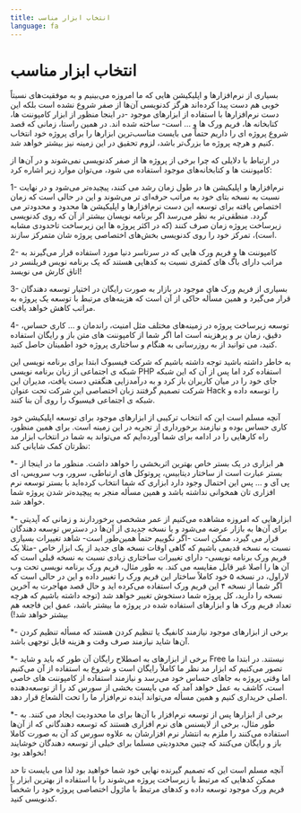 ```yaml
---
title: انتخاب ابزار مناسب
language: fa
---
```


# انتخاب ابزار مناسب

بسیاری از نرم‌افزارها و اپلیکیشن هایی که ما امروزه می‌بینیم و به موفقیت‌های نسبتاً خوبی هم دست پیدا کرده‌اند هرگز کدنویسی آن‌ها از صفر شروع نشده است بلکه این دست نرم‌افزارها با استفاده از ابزارهای موجود -در اینجا منظور از ابزار کامپوننت ها، کتابخانه ها، فریم ورک ها و … است- ساخته شده اند. در همین راستا، زمانی که قصد شروع پروژه ای را داریم حتماً می بایست مناسب‌ترین ابزارها را برای پروژه خود انتخاب کنیم و هرچه پروژه ما بزرگ‌تر باشد، لزوم تحقیق در این زمینه نیز بیشتر خواهد شد.

در ارتباط با دلایلی که چرا برخی از پروژه ها از صفر کدنویسی نمی‌شوند و در آن‌ها از کامپوننت ها و کتابخانه‌های موجود استفاده می شود، می‌توان موارد زیر اشاره کرد:

1- نرم‌افزارها و اپلیکیشن ها در طول زمان رشد می کنند، پیچیده‌تر می‌شود و در نهایت نسبت به نسخه بتای خود به مراتب حرفه‌ای تر می‌شوند و این در حالی است که زمان اختصاص یافته برای توسعه این دست نرم‌افزارها و اپلیکیشن ها محدود و محدودتر می گردد. منطقی‌تر به نظر می‌رسد اگر برنامه نویسان بیشتر از آن که روی کدنویسی زیرساخت پروژه زمان صرف کنند (که در اکثر پروژه ها این زیرساخت تاحدودی مشابه است)، تمرکز خود را روی کدنویسی بخش‌های اختصاصی پروژه شان متمرکز سازند.

2- کامپوننت ها و فریم ورک هایی که در سرتاسر دنیا مورد استفاده قرار می‌گیرند به مراتب دارای باگ های کمتری نسبت به کدهایی هستند که یک برنامه نویس فریلنسر در اتاق کارش می نویسد!

3- بسیاری از فریم ورک های موجود در بازار به صورت رایگان در اختیار توسعه دهندگان قرار می‌گیرد و همین مسأله حاکی از آن است که هزینه‌های مرتبط با توسعه یک پروژه به مراتب کاهش خواهد یافت.

4- توسعه زیرساخت پروژه در زمینه‌های مختلف مثل امنیت، راندمان و … کاری حساس، دقیق، زمان بر و پرهزینه است اما اگر شما از کامپوننت های متن باز و رایگان استفاده کنید، می توانید از به روزرسانی به هنگام و ساختاری پروژه خود اطمینان حاصل کنید.

به خاطر داشته باشید
توجه داشته باشیم که شرکت فیسبوک ابتدا برای برنامه نویسی این شبکه ی اجتماعی از زبان برنامه نویسی PHP استفاده کرد اما پس از آن که این شبکه جای خود را در میان کاربران باز کرد و به درآمدزایی هنگفتی دست یافت، مدیران این شرکت تصمیم گرفتند زبان اختصاصی این شرکت تحت عنوان Hack را توسعه داده و شبکه ی اجتماعی فیسبوک را روی آن بنا کنند.

آنچه مسلم است این که انتخاب ترکیبی از ابزارهای موجود برای توسعه اپلیکیشن خود کاری حساس بوده و نیازمند برخورداری از تجربه در این زمینه است. برای همین منظور، راه کارهایی را در ادامه برای شما آورده‌ایم که می‌تواند به شما در انتخاب ابزار مد نظرتان کمک شایانی کند:

*- هر ابزاری در یک بستر خاص بهترین اثربخشی را خواهد داشت. منظور ما در اینجا از بستر عبارت است از ساختار دیتابیس، پروتوکل های ارتباطی، سرور،‌ وب سرویس، ای پی آی و … پس این احتمال وجود دارد ابزاری که شما انتخاب کرده‌اید با بستر توسعه نرم افزاری تان همخوانی نداشته باشد و همین مسأله منجر به پیچیده‌تر شدن پروژه شما خواهد شد.

*- ابزارهایی که امروزه مشاهده می‌کنیم از عمر مشخصی برخوردارند و زمانی که آپدیتی برای آن‌ها به بازار عرضه می‌شود و یا نسخه جدیدی از آن‌ها در دسترس توسعه دهندگان قرار می گیرد، ممکن است -اگر نگوییم حتماً همین‌طور است- شاهد تغییرات بسیاری نسبت به نسخه قدیمی باشیم که گاهی اوقات نسخه های جدید از یک ابزار خاص -مثلا یک فریم ورک برنامه نویسی- دارای تغییرات ساختاری زیادی نسبت به نسخه قبلی است که آن ها را اصلا غیر قابل مقایسه می کند. به طور مثال، فریم ورک برنامه نویسی تحت وب لاراول، در نسخه ۵ خود کاملاً ساختار این فریم ورک را تغییر داده و این در حالی است که اگر شما از نسخه ۴ این فریم ورک استفاده می‌کرده اید و حال قصد مهاجرت به آخرین نسخه را دارید، کل پروژه شما دستخوش تغییر خواهد شد (توجه داشته باشیم که هرچه تعداد فریم ورک ها و ابزارهای استفاده شده در پروژه ما بیشتر باشد، عمق این فاجعه هم بیشتر خواهد شد!)

*- برخی از ابزارهای موجود نیازمند کانفیگ یا تنظیم کردن هستند که مسأله تنظیم کردن آن‌ها شاید نیازمند صرف وقت و هزینه قابل توجهی باشد.

*- برخی از ابزارهای به اصطلاح رایگان آن طور که باید و شاید Free نیستند. در ابتدا ما تصور می‌کنیم که ابزار مد نظر ما کاملاً رایگان است و شروع به استفاده از آن می‌کنیم اما وقتی پروژه به جاهای حساس خود می‌رسد و نیازمند استفاده از کامپوننت های خاصی است، کاشف به عمل خواهد آمد که می بایست بخشی از سورس کد را از توسعه‌دهنده اصلی خریداری کنیم و همین مسأله می‌تواند آینده نرم‌افزار ما را تحت الشعاع قرار دهد.

*- برخی از ابزارها پس از توسعه نرم‌افزار با آن‌ها برای ما محدودیت ایجاد می کنند. به طور مثال، برخی از لایسنس های نرم افزاری هستند که توسعه دهندگانی که از آن‌ها استفاده می‌کنند را ملزم به انتشار نرم افزارشان به علاوه سورس کد آن به صورت کاملا باز و رایگان می‌کنند که چنین محدودیتی مسلما برای خیلی از توسعه دهندگان خوشایند نخواهد بود!

آنچه مسلم است این که تصمیم گیرنده نهایی خود شما خواهید بود لذا می بایست تا حد ممکن کدهایی که مرتبط با زیرساخت پروژه می‌شوند را با استفاده از بهترین ابزار یا فریم ورک موجود توسعه داده و کدهای مرتبط با ماژول اختصاصی پروژه خود را شخصاً کدنویسی کنید.

